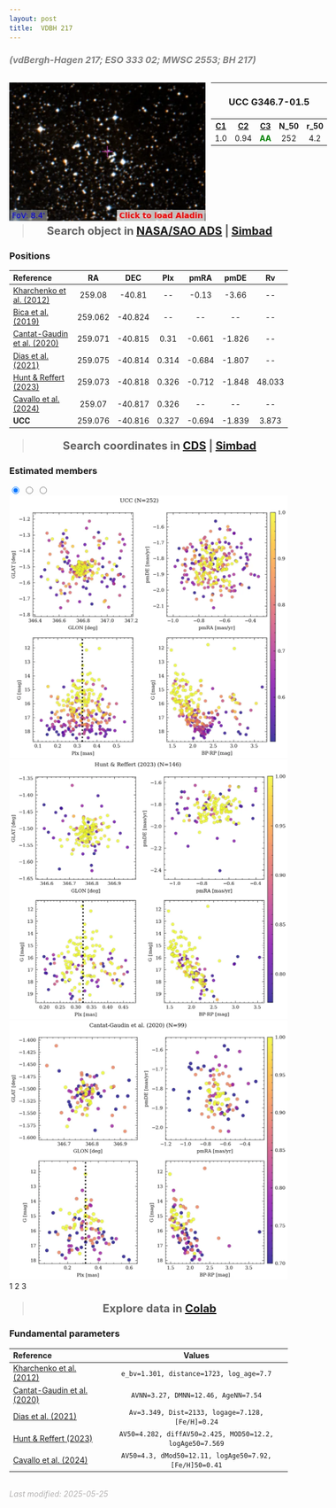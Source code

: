 ```yaml
---
layout: post
title:  VDBH 217
---
```

<h3><span style="color: #808080;"><i>(vdBergh-Hagen 217; ESO 333 02; MWSC 2553; BH 217)</i></span></h3><div style="display: flex; justify-content: space-between; width:720px;height:250px">
<div style="text-align: center;">

<!-- Static image + data attributes for FOV and target -->
<img id="aladin_img"
     data-umami-event="aladin_load"
     src="https://raw.githubusercontent.com/ucc23/Q4N/main/plots/vdbh217_aladin.webp"
     alt="Click to load Aladin Lite" 
     style="width:355px;height:250px; cursor: pointer;"
     data-fov="0.14" 
     data-target="259.076 -40.816"/>
<!-- Div to contain Aladin Lite viewer -->
<div id="aladin-lite-div" style="width:355px;height:250px;display:none;"></div>
<!-- Aladin Lite script (will be loaded after the image is clicked) -->
<script src="{{ site.baseurl }}/scripts/aladin_load.js"></script>

</div>
<!-- Left block -->

<table style="text-align: center; width:355px;height:250px;">
  <!-- Row 1 (title) -->
  <tr>
    <td colspan="5"><h3>UCC G346.7-01.5</h3></td>
  </tr>
  <!-- Row 2 -->
  <tr>
    <th><a href="https://ucc.ar/faq#what-are-the-c1-c2-and-c3-parameters" title="Photometric class">C1</a></th>
    <th><a href="https://ucc.ar/faq#what-are-the-c1-c2-and-c3-parameters" title="Density class">C2</a></th>
    <th><a href="https://ucc.ar/faq#what-are-the-c1-c2-and-c3-parameters" title="Combined class">C3</a></th>
    <th><div title="Stars with membership probability >50%">N_50</div></th>
    <th><div title="Radius that contains half the members [arcmin]">r_50</div></th>
  </tr>
  <!-- Row 3 -->
  <tr>
    <td>1.0</td>
    <td>0.94</td>
    <td><span style="color: green; font-weight: bold;">A</span><span style="color: green; font-weight: bold;">A</span></td>
    <td>252</td>
    <td>4.2</td>
  </tr>
</table>
</div>

> <p style="text-align:center; font-weight: bold; font-size:20px">Search object in <a data-umami-event="nasa_search" href="https://ui.adsabs.harvard.edu/search/q=%20collection%3Aastronomy%20body%3A%22VDBH%20217%22&sort=date%20desc%2C%20bibcode%20desc&p_=0" target="_blank">NASA/SAO ADS</a> | <a data-umami-event="simbad_search" href="https://simbad.cds.unistra.fr/simbad/sim-id-refs?Ident=vdbh217" target="_blank">Simbad</a></p>


### Positions

| Reference    | RA    | DEC   | Plx  | pmRA  | pmDE   |  Rv  |
| :---         | :---: | :---: | :---: | :---: | :---: | :---: |
|[Kharchenko et al. (2012)](https://ui.adsabs.harvard.edu/abs/2012A%26A...543A.156K) | 259.08 | -40.81 | -- | -0.13 | -3.66 | -- |
|[Bica et al. (2019)](https://ui.adsabs.harvard.edu/abs/2019AJ....157...12B) | 259.062 | -40.824 | -- | -- | -- | -- |
|[Cantat-Gaudin et al. (2020)](https://ui.adsabs.harvard.edu/abs/2020A%26A...640A...1C) | 259.071 | -40.815 | 0.31 | -0.661 | -1.826 | -- |
|[Dias et al. (2021)](https://ui.adsabs.harvard.edu/abs/2021MNRAS.504..356D) | 259.075 | -40.814 | 0.314 | -0.684 | -1.807 | -- |
|[Hunt & Reffert (2023)](https://ui.adsabs.harvard.edu/abs/2023A%26A...673A.114H) | 259.073 | -40.818 | 0.326 | -0.712 | -1.848 | 48.033 |
|[Cavallo et al. (2024)](https://ui.adsabs.harvard.edu/abs/2024AJ....167...12C) | 259.07 | -40.817 | 0.326 | -- | -- | -- |
| **UCC** |259.076 | -40.816 | 0.327 | -0.694 | -1.839 | 3.873 |

> <p style="text-align:center; font-weight: bold; font-size:20px">Search coordinates in <a data-umami-event="cds_coord_search" href="https://cdsportal.u-strasbg.fr/?target=259.076,-40.816" target="_blank">CDS</a> | <a data-umami-event="simbad_coord_search" href="https://simbad.cds.unistra.fr/mobile/object_list.html?coord=259.076%20-40.816&output=json&radius=5&userEntry=vdbh217" target="_blank">Simbad</a></p>

### Estimated members

<div class="carousel">
<input type="radio" name="radio-btn" id="slide1" checked>
<input type="radio" name="radio-btn" id="slide2">
<input type="radio" name="radio-btn" id="slide3">
<div class="slides">
<div class="slide">
<a href="https://raw.githubusercontent.com/ucc23/Q4N/main/plots/vdbh217.webp" target="_blank">
<img src="https://raw.githubusercontent.com/ucc23/Q4N/main/plots/vdbh217.webp" alt="VDBH 217 UCC">
</a>
</div>
<div class="slide">
<a href="https://raw.githubusercontent.com/ucc23/Q4N/main/plots/vdbh217_HUNT23.webp" target="_blank">
<img src="https://raw.githubusercontent.com/ucc23/Q4N/main/plots/vdbh217_HUNT23.webp" alt="VDBH 217 HUNT23">
</a>
</div>
<div class="slide">
<a href="https://raw.githubusercontent.com/ucc23/Q4N/main/plots/vdbh217_CANTAT20.webp" target="_blank">
<img src="https://raw.githubusercontent.com/ucc23/Q4N/main/plots/vdbh217_CANTAT20.webp" alt="VDBH 217 CANTAT20">
</a>
</div>
</div>
<div class="indicators">
<label for="slide1">1</label>
<label for="slide2">2</label>
<label for="slide3">3</label>
</div>
</div>


> <p style="text-align:center; font-weight: bold; font-size:20px">Explore data in <a data-umami-event="colab" href="https://colab.research.google.com/github/ucc23/ucc/blob/main/assets/notebook.ipynb" target="_blank">Colab</a></p>


### Fundamental parameters

| Reference |  Values |
| :---         |     :---:      |
| [Kharchenko et al. (2012)](https://ui.adsabs.harvard.edu/abs/2012A%26A...543A.156K) | `e_bv=1.301, distance=1723, log_age=7.7` |
| [Cantat-Gaudin et al. (2020)](https://ui.adsabs.harvard.edu/abs/2020A%26A...640A...1C) | `AVNN=3.27, DMNN=12.46, AgeNN=7.54` |
| [Dias et al. (2021)](https://ui.adsabs.harvard.edu/abs/2021MNRAS.504..356D) | `Av=3.349, Dist=2133, logage=7.128, [Fe/H]=0.24` |
| [Hunt & Reffert (2023)](https://ui.adsabs.harvard.edu/abs/2023A%26A...673A.114H) | `AV50=4.282, diffAV50=2.425, MOD50=12.2, logAge50=7.569` |
| [Cavallo et al. (2024)](https://ui.adsabs.harvard.edu/abs/2024AJ....167...12C) | `AV50=4.3, dMod50=12.11, logAge50=7.92, [Fe/H]50=0.41` |

<br>
<font color="b3b1b1"><i>Last modified: 2025-05-25</i></font>

